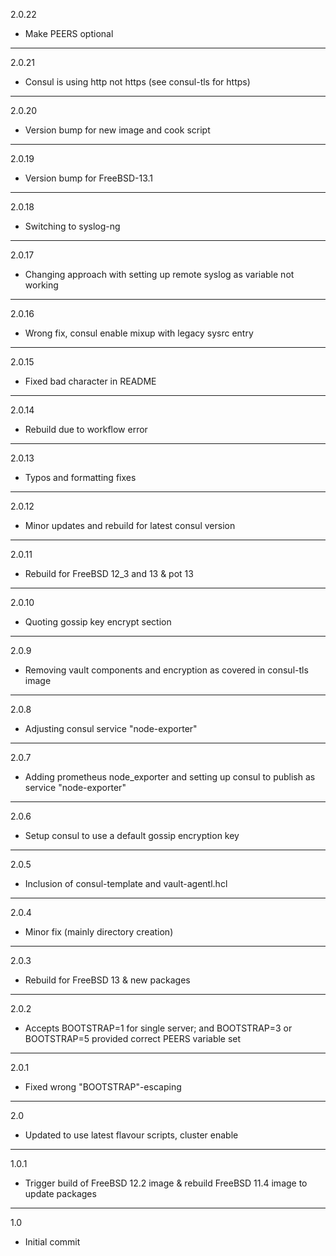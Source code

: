 2.0.22

* Make PEERS optional

---

2.0.21

* Consul is using http not https (see consul-tls for https)

---

2.0.20

* Version bump for new image and cook script

---

2.0.19

* Version bump for FreeBSD-13.1

---

2.0.18

* Switching to syslog-ng

---

2.0.17

* Changing approach with setting up remote syslog as variable not working

---

2.0.16

* Wrong fix, consul enable mixup with legacy sysrc entry

---

2.0.15

* Fixed bad character in README

---

2.0.14

* Rebuild due to workflow error

---

2.0.13

* Typos and formatting fixes

---

2.0.12

* Minor updates and rebuild for latest consul version

---

2.0.11

* Rebuild for FreeBSD 12_3 and 13 & pot 13

---

2.0.10

* Quoting gossip key encrypt section

---

2.0.9

* Removing vault components and encryption as covered in consul-tls image

---

2.0.8

* Adjusting consul service "node-exporter"

---

2.0.7

* Adding prometheus node_exporter and setting up consul to publish as service "node-exporter"

---

2.0.6

* Setup consul to use a default gossip encryption key

---

2.0.5

* Inclusion of consul-template and vault-agentl.hcl

---

2.0.4

* Minor fix (mainly directory creation)

---

2.0.3

* Rebuild for FreeBSD 13 & new packages

---

2.0.2

* Accepts BOOTSTRAP=1 for single server; and BOOTSTRAP=3 or BOOTSTRAP=5 provided correct PEERS variable set

---

2.0.1

* Fixed wrong "BOOTSTRAP"-escaping

---

2.0

* Updated to use latest flavour scripts, cluster enable

---

1.0.1

* Trigger build of FreeBSD 12.2 image & rebuild FreeBSD 11.4 image to update packages

---

1.0

* Initial commit
